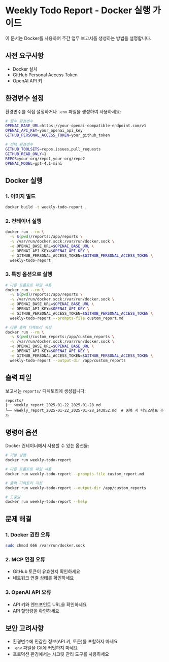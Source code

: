 # Weekly Todo Report - Docker 실행 가이드

이 문서는 Docker를 사용하여 주간 업무 보고서를 생성하는 방법을 설명합니다.

## 사전 요구사항

- Docker 설치
- GitHub Personal Access Token
- OpenAI API 키

## 환경변수 설정

환경변수를 직접 설정하거나 `.env` 파일을 생성하여 사용하세요:

```bash
# 필수 환경변수
OPENAI_BASE_URL=https://your-openai-compatible-endpoint.com/v1
OPENAI_API_KEY=your_openai_api_key
GITHUB_PERSONAL_ACCESS_TOKEN=your_github_token

# 선택 환경변수
GITHUB_TOOLSETS=repos,issues,pull_requests
GITHUB_READ_ONLY=1
REPOS=your-org/repo1,your-org/repo2
OPENAI_MODEL=gpt-4.1-mini
```

## Docker 실행

### 1. 이미지 빌드
```bash
docker build -t weekly-todo-report .
```

### 2. 컨테이너 실행
```bash
docker run --rm \
  -v $(pwd)/reports:/app/reports \
  -v /var/run/docker.sock:/var/run/docker.sock \
  -e OPENAI_BASE_URL=$OPENAI_BASE_URL \
  -e OPENAI_API_KEY=$OPENAI_API_KEY \
  -e GITHUB_PERSONAL_ACCESS_TOKEN=$GITHUB_PERSONAL_ACCESS_TOKEN \
  weekly-todo-report
```

### 3. 특정 옵션으로 실행
```bash
# 다른 프롬프트 파일 사용
docker run --rm \
  -v $(pwd)/reports:/app/reports \
  -v /var/run/docker.sock:/var/run/docker.sock \
  -e OPENAI_BASE_URL=$OPENAI_BASE_URL \
  -e OPENAI_API_KEY=$OPENAI_API_KEY \
  -e GITHUB_PERSONAL_ACCESS_TOKEN=$GITHUB_PERSONAL_ACCESS_TOKEN \
  weekly-todo-report --prompts-file custom_report.md

# 다른 출력 디렉토리 지정
docker run --rm \
  -v $(pwd)/custom_reports:/app/custom_reports \
  -v /var/run/docker.sock:/var/run/docker.sock \
  -e OPENAI_BASE_URL=$OPENAI_BASE_URL \
  -e OPENAI_API_KEY=$OPENAI_API_KEY \
  -e GITHUB_PERSONAL_ACCESS_TOKEN=$GITHUB_PERSONAL_ACCESS_TOKEN \
  weekly-todo-report --output-dir /app/custom_reports
```

## 출력 파일

보고서는 `reports/` 디렉토리에 생성됩니다:

```
reports/
├── weekly_report_2025-01-22_2025-01-28.md
└── weekly_report_2025-01-22_2025-01-28_143052.md  # 중복 시 타임스탬프 추가
```

## 명령어 옵션

Docker 컨테이너에서 사용할 수 있는 옵션들:

```bash
# 기본 실행
docker run weekly-todo-report

# 다른 프롬프트 파일 사용
docker run weekly-todo-report --prompts-file custom_report.md

# 출력 디렉토리 지정
docker run weekly-todo-report --output-dir /app/custom_reports

# 도움말
docker run weekly-todo-report --help
```

## 문제 해결

### 1. Docker 권한 오류
```bash
sudo chmod 666 /var/run/docker.sock
```

### 2. MCP 연결 오류
- GitHub 토큰이 유효한지 확인하세요
- 네트워크 연결 상태를 확인하세요

### 3. OpenAI API 오류
- API 키와 엔드포인트 URL을 확인하세요
- API 할당량을 확인하세요

## 보안 고려사항

- 환경변수에 민감한 정보(API 키, 토큰)를 포함하지 마세요
- `.env` 파일을 Git에 커밋하지 마세요
- 프로덕션 환경에서는 시크릿 관리 도구를 사용하세요

